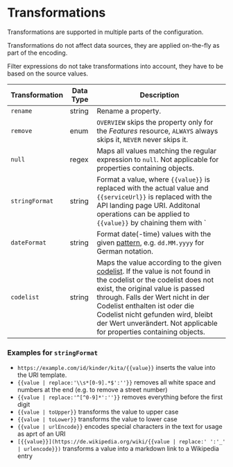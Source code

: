 <a name="transformations"></a>

# Transformations

Transformations are supported in multiple parts of the configuration.

Transformations do not affect data sources, they are applied on-the-fly as part of the encoding.

Filter expressions do not take transformations into account, they have to be based on the source values.


|Transformation |Data Type |Description
| --- | --- | ---
|`rename` |string |Rename a property.
|`remove` |enum |`OVERVIEW` skips the property only for the *Features* resource, `ALWAYS` always skips it, `NEVER` never skips it.
|`null` |regex |Maps all values matching the regular expression to `null`. Not applicable for properties containing objects.
|`stringFormat` |string |Format a value, where `{{value}}` is replaced with the actual value and `{{serviceUrl}}` is replaced with the API landing page URI. Additonal operations can be applied to `{{value}}` by chaining them with `|`, see the examples below.
|`dateFormat` |string |Format date(-time) values with the given [pattern](https://docs.oracle.com/en/java/javase/11/docs/api/java.base/java/time/format/DateTimeFormatter.html#patterns), e.g. `dd.MM.yyyy` for German notation. 
|`codelist`|string |Maps the value according to the given [codelist](../../codelists/README.md). If the value is not found in the codelist or the codelist does not exist, the original value is passed through.  Falls der Wert nicht in der Codelist enthalten ist oder die Codelist nicht gefunden wird, bleibt der Wert unverändert. Not applicable for properties containing objects.

### Examples for `stringFormat`

* `https://example.com/id/kinder/kita/{{value}}` inserts the value into the URI template.
* `{{value | replace:'\\s*[0-9].*$':''}}` removes all white space and numbers at the end (e.g. to remove a street number)
* `{{value | replace:'^[^0-9]*':''}}` removes everything before the first digit
* `{{value | toUpper}}` transforms the value to upper case
* `{{value | toLower}}` transforms the value to lower case
* `{{value | urlEncode}}` encodes special characters in the text for usage as aprt of an URI
* `[{{value}}](https://de.wikipedia.org/wiki/{{value | replace:' ':'_' | urlencode}})` transforms a value into a markdown link to a Wikipedia entry
